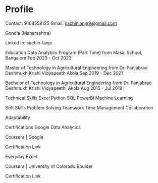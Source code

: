 # Profile
Contact: 9168558125
Gmail: sachinlanje9@gmail.com

Gondia (Maharashtra)

Linked In: sachin-lanje

Education
Data Analytics Program (Part Time) from Masai School, Bangalore
Feb 2023 - Oct 2023

Master of Technology in Agricultural Engineering from Dr. Panjabrao Deshmukh Krishi Vidyapeeth Akola
Sep 2019 - Dec 2021

Bachelor of Technology in Agricultural Engineering from Dr. Panjabrao Deshmukh Krishi Vidyapeeth, Akola
Aug 2015 - Jul 2019

Technical Skills
Excel Python SQL PowerBI Machine Learning

Soft Skills
Problem Solving
Teamwork
Time Management
Collaboration

Adaptability

Certifications
Google Data Analytics

Coursera | Google

Certification Link

Everyday Excel

Coursera | University of Colorado Boulder

Certification Link

